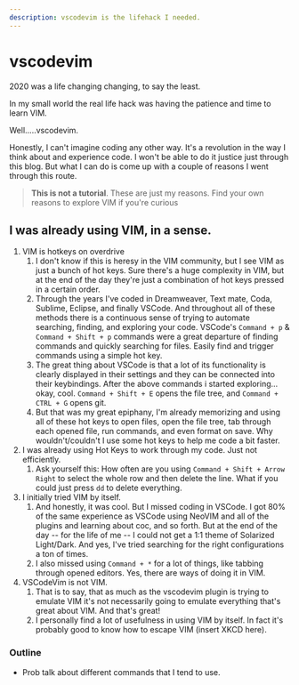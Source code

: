```yaml
---
description: vscodevim is the lifehack I needed.
---
```


# vscodevim

2020 was a life changing changing, to say the least.

In my small world the real life hack was having the patience and time to learn VIM.

Well.....vscodevim.

Honestly, I can't imagine coding any other way. It's a revolution in the way I think about and experience code. I won't be able to do it justice just through this blog. But what I can do is come up with a couple of reasons I went through this route.

> **This is not a tutorial**. These are just my reasons. Find your own reasons to explore VIM if you're curious

## I was already using VIM, in a sense.

1. VIM is hotkeys on overdrive
   1. I don't know if this is heresy in the VIM community, but I see VIM as just a bunch of hot keys. Sure there's a huge complexity in VIM, but at the end of the day they're just a combination of hot keys pressed in a certain order.
   2. Through the years I've coded in Dreamweaver, Text mate, Coda, Sublime, Eclipse, and finally VSCode. And throughout all of these methods there is a continuous sense of trying to automate searching, finding, and exploring your code. VSCode's `Command + p` & `Command + Shift + p` commands were a great departure of finding commands and quickly searching for files. Easily find and trigger commands using a simple hot key.
   3. The great thing about VSCode is that a lot of its functionality is clearly displayed in their settings and they can be connected into their keybindings. After the above commands i started exploring... okay, cool. `Command + Shift + E` opens the file tree, and `Command + CTRL + G` opens git. 
   4. But that was my great epiphany, I'm already memorizing and using all of these hot keys to open files, open the file tree, tab through each opened file, run commands, and even format on save. Why wouldn't/couldn't I use some hot keys to help me code a bit faster. 
2. I was already using Hot Keys to work through my code. Just not efficiently.
   1. Ask yourself this:  How often are you using `Command + Shift + Arrow Right` to select the whole row and then delete the line. What if you could just press `dd` to delete everything.
3. I initially tried VIM by itself.
   1. And honestly, it was cool. But I missed coding in VSCode. I got 80% of the same experience as VSCode using NeoVIM and all of the plugins and learning about coc, and so forth. But at the end of the day -- for the life of me -- I could not get a 1:1 theme of Solarized Light/Dark. And yes, I've tried searching for the right configurations a ton of times. 
   2. I also missed using `Command + *` for a lot of things, like tabbing through opened editors. Yes, there are ways of doing it in VIM.
4. VSCodeVim is not VIM.
   1. That is to say, that as much as the vscodevim plugin is trying to emulate VIM it's not necessarily going to emulate everything that's great about VIM. And that's great!
   2. I personally find a lot of usefulness in using VIM by itself. In fact it's probably good to know how to escape VIM \(insert XKCD here\). 



### Outline

* Prob talk about different commands that I tend to use.

